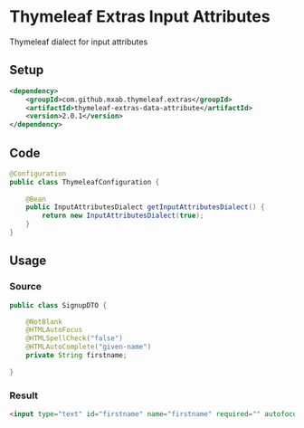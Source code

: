 # Thymeleaf Extras Input Attributes

Thymeleaf dialect for input attributes

## Setup

```xml
<dependency>
    <groupId>com.github.mxab.thymeleaf.extras</groupId>
    <artifactId>thymeleaf-extras-data-attribute</artifactId>
    <version>2.0.1</version>
</dependency>
```

## Code

```java
@Configuration
public class ThymeleafConfiguration {
	
    @Bean
    public InputAttributesDialect getInputAttributesDialect() {
	    return new InputAttributesDialect(true);
    }
}
```

## Usage

### Source

```java
public class SignupDTO {

    @NotBlank
    @HTMLAutoFocus
    @HTMLSpellCheck("false")
    @HTMLAutoComplete("given-name")
    private String firstname;
    
}
```

### Result

```html
<input type="text" id="firstname" name="firstname" required="" autofocus="" spellcheck="false" autocomplete="given-name">
```

